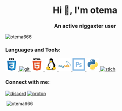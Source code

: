 <h1 align="center">Hi 👋, I'm otema</h1>
<h3 align="center">An active niggaxter user</h3>

<p align="left"> <img src="https://komarev.com/ghpvc/?username=otema666&label=Profile%20views&color=0e75b6&style=flat" alt="otema666" /> </p>

<h3 align="left">Languages and Tools:</h3>
<p align="left"> <a href="https://www.w3schools.com/css/" target="_blank" rel="noreferrer"> <img src="https://raw.githubusercontent.com/devicons/devicon/master/icons/css3/css3-original-wordmark.svg" alt="css3" width="40" height="40"/> </a> <a href="https://git-scm.com/" target="_blank" rel="noreferrer"> <img src="https://www.vectorlogo.zone/logos/git-scm/git-scm-icon.svg" alt="git" width="40" height="40"/> </a> <a href="https://www.w3.org/html/" target="_blank" rel="noreferrer"> <img src="https://raw.githubusercontent.com/devicons/devicon/master/icons/html5/html5-original-wordmark.svg" alt="html5" width="40" height="40"/> </a> <a href="https://www.linux.org/" target="_blank" rel="noreferrer"> <img src="https://raw.githubusercontent.com/devicons/devicon/master/icons/linux/linux-original.svg" alt="linux" width="40" height="40"/> </a> <a href="https://www.mysql.com/" target="_blank" rel="noreferrer"> <img src="https://raw.githubusercontent.com/devicons/devicon/master/icons/mysql/mysql-original-wordmark.svg" alt="mysql" width="40" height="40"/> </a> <a href="https://www.photoshop.com/en" target="_blank" rel="noreferrer"> <img src="https://raw.githubusercontent.com/devicons/devicon/master/icons/photoshop/photoshop-line.svg" alt="photoshop" width="40" height="40"/> </a> <a href="https://www.python.org" target="_blank" rel="noreferrer"> <img src="https://raw.githubusercontent.com/devicons/devicon/master/icons/python/python-original.svg" alt="python" width="40" height="40"/> </a> 
<a href="https://shorturl.at/ckxN0" target="_blank"><img src="https://i.ibb.co/M7rvbgJ/910841797645836308-716-F7.png" alt="stich" width="40" height="40"></a>
</p>

<h3 align="left">Connect with me:</h3>
<p align="left">
<a href="https://shorturl.at/kzS13" target="blank"><img align="center" src="https://raw.githubusercontent.com/rahuldkjain/github-profile-readme-generator/master/src/images/icons/Social/discord.svg" alt="discord" height="30" width="40" /></a>
<a href="https://shorturl.at/gsI08" target="_blank"><img align="center" src="https://i.ibb.co/3dZPGJf/proton.png" alt="proton" height="30" width="40"></a>
</p>

<p>&nbsp;<img align="center" src="https://github-readme-stats.vercel.app/api?username=otema666&show_icons=true&locale=en" alt="otema666" /></p>

